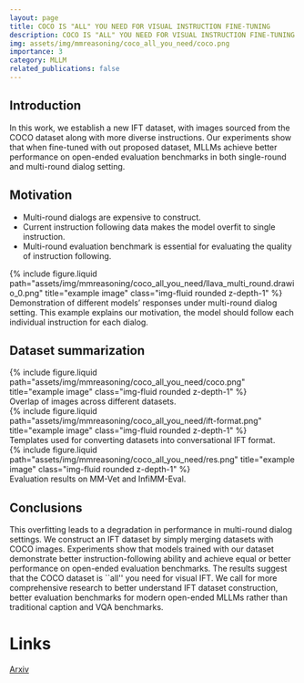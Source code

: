```yaml
---
layout: page
title: COCO IS "ALL" YOU NEED FOR VISUAL INSTRUCTION FINE-TUNING
description: COCO IS "ALL" YOU NEED FOR VISUAL INSTRUCTION FINE-TUNING
img: assets/img/mmreasoning/coco_all_you_need/coco.png
importance: 3
category: MLLM
related_publications: false
---
```

## Introduction
In this work, we establish a new IFT dataset, with images sourced from the COCO dataset along with more diverse instructions. Our experiments show that when fine-tuned with out proposed dataset, MLLMs achieve better performance on open-ended evaluation benchmarks in both single-round and multi-round dialog setting. 
## Motivation
- Multi-round dialogs are expensive to construct.
- Current instruction following data makes the model overfit to single instruction.
- Multi-round evaluation benchmark is essential for evaluating the quality of instruction following.
<div class="row">
    <div class="col-sm mt-3 mt-md-0">
        {% include figure.liquid path="assets/img/mmreasoning/coco_all_you_need/llava_multi_round.drawio_0.png" title="example image" class="img-fluid rounded z-depth-1" %}
    </div>
</div>
<div class="caption">
    Demonstration of different models’ responses under multi-round dialog setting. This example explains our motivation, the model should follow each individual instruction for each dialog.
</div>

## Dataset summarization
<div class="row">
    <div class="col-sm mt-3 mt-md-0">
        {% include figure.liquid path="assets/img/mmreasoning/coco_all_you_need/coco.png" title="example image" class="img-fluid rounded z-depth-1" %}
    </div>
</div>
<div class="caption">
    Overlap of images across different datasets.
</div>
<div class="row">
    <div class="col-sm mt-3 mt-md-0">
        {% include figure.liquid path="assets/img/mmreasoning/coco_all_you_need/ift-format.png" title="example image" class="img-fluid rounded z-depth-1" %}
    </div>
</div>
<div class="caption">
Templates used for converting datasets into conversational IFT format.
</div>
<div class="row">
    <div class="col-sm mt-3 mt-md-0">
        {% include figure.liquid path="assets/img/mmreasoning/coco_all_you_need/res.png" title="example image" class="img-fluid rounded z-depth-1" %}
    </div>
</div>
<div class="caption">
    Evaluation results on MM-Vet and InfiMM-Eval.
</div>

## Conclusions
This overfitting leads to a degradation in performance in multi-round dialog settings. We construct an IFT dataset by simply merging datasets with COCO images. Experiments show that models trained with our dataset demonstrate better instruction-following ability and achieve equal or better performance on open-ended evaluation benchmarks. The results suggest that the COCO dataset is ``all'' you need for visual IFT. We call for more comprehensive research to better understand IFT dataset construction, better evaluation benchmarks for modern open-ended MLLMs rather than traditional caption and VQA benchmarks.


# Links
[Arxiv](https://arxiv.org/pdf/2401.08968.pdf)
